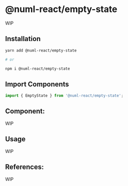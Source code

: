# @numl-react/empty-state

WIP

## Installation

```sh
yarn add @numl-react/empty-state

# or

npm i @numl-react/empty-state
```

## Import Components

```jsx
import { EmptyState } from '@numl-react/empty-state';
```

## Component:

WIP

## Usage

WIP

## References:

WIP
